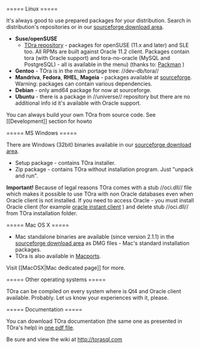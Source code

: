 ===== Linux =====

It's always good to use prepared packages for your distribution. Search in distribution's repositories or in our [sourceforge download area](http://sourceforge.net/project/showfiles.php?group_id=16636).


  * **Suse/openSUSE**
    * [TOra repository](http://download.yarpen.cz/) - packages for openSUSE (11.x and later) and SLE too. All RPMs are built against Oracle 11.2 client. Packages contain tora (with Oracle support) and tora-no-oracle (MySQL and PostgreSQL) - all is available in the menu) (thanks to: [Packman](http://packman.links2linux.org/) )
  * **Gentoo** - TOra is in the main portage tree: //dev-db/tora//
  * **Mandriva**, **Fedora**, **RHEL**, **Mageia** - packages available at [sourceforge](https://sourceforge.net/projects/tora/files/tora/). Warning: packages can contain various dependencies.
  * **Debian** - only amd64 package for now at sourceforge.
  * **Ubuntu** - there is a package in //universe// repository but there are no additional info id it's available with Oracle support.

You can always build your own TOra from source code. See [[Development]] section for howto

===== MS Windows =====

There are Windows (32bit) binaries available in our [sourceforge download area](http://sourceforge.net/project/showfiles.php?group_id=16636).
  - Setup package - contains TOra installer.
  - Zip package - contains TOra without installation program. Just "unpack and run".

**Important!** Because of legal reasons TOra comes with a stub //oci.dll// file which makes it possible to use TOra with non Oracle databases even when Oracle client is not installed. If you need to access Oracle - you must install Oracle client (for example [oracle instant client](http://www.oracle.com/technology/software/tech/oci/instantclient/index.html) ) and delete stub //oci.dll// from TOra installation folder.

===== Mac OS X =====

  - Mac standalone binaries are available (since version 2.1.1) in the [sourceforge download area](http://sourceforge.net/project/showfiles.php?group_id=16636) as DMG files - Mac's standard installation packages.
  - TOra is also available in [Macports](http://www.macports.org).

Visit [[MacOSX|Mac dedicated page]] for more.

===== Other operating systems =====

TOra can be compiled on every system where is Qt4 and Oracle client available. Probably. Let us know your experiences with it, please.

===== Documentation =====

You can download TOra documentation (the same one as presented in TOra's help) in [one pdf file](http://sourceforge.net/projects/tora/files/tora/tora_documentation.pdf/download).

Be sure and view the wiki at http://torasql.com